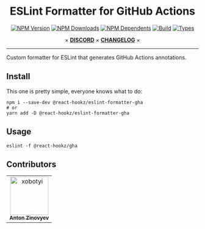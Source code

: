 <div align="center">

# ESLint Formatter for GitHub Actions

[![NPM Version](https://flat.badgen.net/npm/v/@react-hookz/eslint-formatter-gha)](https://www.npmjs.com/package/@react-hookz/eslint-formatter-gha)
[![NPM Downloads](https://flat.badgen.net/npm/dm/@react-hookz/eslint-formatter-gha)](https://www.npmjs.com/package/@react-hookz/eslint-formatter-gha)
[![NPM Dependents](https://flat.badgen.net/npm/dependents/@react-hookz/eslint-formatter-gha)](https://www.npmjs.com/package/@react-hookz/eslint-formatter-gha)
[![Build](https://img.shields.io/github/actions/workflow/status/react-hookz/eslint-formatter-gha/ci-cd.yml?branch=master&style=flat-square)](https://github.com/react-hookz/eslint-formatter-gha/actions)
[![Types](https://flat.badgen.net/npm/types/@react-hookz/eslint-formatter-gha)](https://www.npmjs.com/package/@react-hookz/eslint-formatter-gha)

× **[DISCORD](https://discord.gg/Fjwphtu65f)** ×
**[CHANGELOG](https://github.com/react-hookz/eslint-formatter-gha/blob/master/CHANGELOG.md)** ×

</div>

---

Custom formatter for ESLint that generates GitHub Actions annotations.

## Install

This one is pretty simple, everyone knows what to do:

```shell
npm i --save-dev @react-hookz/eslint-formatter-gha
# or
yarn add -D @react-hookz/eslint-formatter-gha
```

## Usage

```shell
eslint -f @react-hookz/gha
```

## Contributors

<!-- readme: collaborators,contributors,semantic-release-bot/-,lint-action/- -start -->
<table>
	<tbody>
		<tr>
            <td align="center">
                <a href="https://github.com/xobotyi">
                    <img src="https://avatars.githubusercontent.com/u/6178739?v=4" width="100;" alt="xobotyi"/>
                    <br />
                    <sub><b>Anton Zinovyev</b></sub>
                </a>
            </td>
		</tr>
	<tbody>
</table>
<!-- readme: collaborators,contributors,semantic-release-bot/-,lint-action/- -end -->
